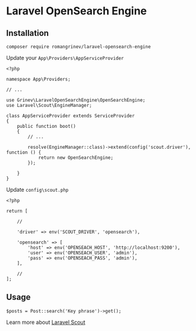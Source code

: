 # Laravel OpenSearch Engine
## Installation

`composer require romangrinev/laravel-opensearch-engine`

Update your `App\Providers\AppServiceProvider`

```
<?php

namespace App\Providers;

// ...

use Grinev\LaravelOpenSearchEngine\OpenSearchEngine;
use Laravel\Scout\EngineManager;

class AppServiceProvider extends ServiceProvider
{
    public function boot()
    {
        // ...

        resolve(EngineManager::class)->extend(config('scout.driver'), function () {
            return new OpenSearchEngine;
        });

    }
}
```

Update `config\scout.php`

```
<?php

return [

    //

    'driver' => env('SCOUT_DRIVER', 'opensearch'),

    'opensearch' => [
        'host' => env('OPENSEACH_HOST', 'http://localhost:9200'),
        'user' => env('OPENSEACH_USER', 'admin'),
        'pass' => env('OPENSEACH_PASS', 'admin'),
    ],

    //
];
```

## Usage
```
$posts = Post::search('Key phrase')->get();
```
Learn more about [Laravel Scout](https://laravel.com/docs/9.x/scout)
